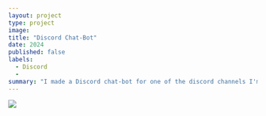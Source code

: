 ```yaml
---
layout: project
type: project
image: 
title: "Discord Chat-Bot"
date: 2024
published: false
labels:
  - Discord
  - 
summary: "I made a Discord chat-bot for one of the discord channels I'm in."
---
```


<img class="img-fluid" src="..">


